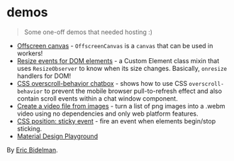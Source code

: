 # demos

> Some one-off demos that needed hosting :)

- [Offscreen canvas](offscreencanvas.html) - <code>OffscreenCanvas</code> is a
<code>canvas</code> that can be used in workers!
- [Resize events for DOM elements](dom_resize_events.html) - a Custom Element class
mixin that uses <code>ResizeObserver</code> to know when its size changes. Basically, <code>onresize</code> handlers for DOM!
- [CSS overscroll-behavior chatbox](chatbox.html) - shows how to use CSS <code>overscroll-behavior</code> to prevent the mobile browser pull-to-refresh effect and also contain scroll events within a chat window component.
- [Create a video file from images](images2video/index.html) - turn a list of png images into a .webm video using no dependencies and only web platform features.
- [CSS position: sticky event](sticky-position-event.html) - fire an event when elements begin/stop sticking.
- [Material Design Playground](https://ebidel.github.io/material-playground/)

By [Eric Bidelman](https://github.com/ebidel/).

<script>
(function(i,s,o,g,r,a,m){i['GoogleAnalyticsObject']=r;i[r]=i[r]||function(){
 (i[r].q=i[r].q||[]).push(arguments)},i[r].l=1*new Date();a=s.createElement(o),
 m=s.getElementsByTagName(o)[0];a.async=1;a.src=g;m.parentNode.insertBefore(a,m)
 })(window,document,'script','//www.google-analytics.com/analytics.js','ga');
 ga('create', 'UA-43475701-1', 'ebidel.github.io');
 ga('send', 'pageview');
</script>
